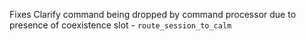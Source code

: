 Fixes Clarify command being dropped by command processor due to presence of coexistence slot - `route_session_to_calm`